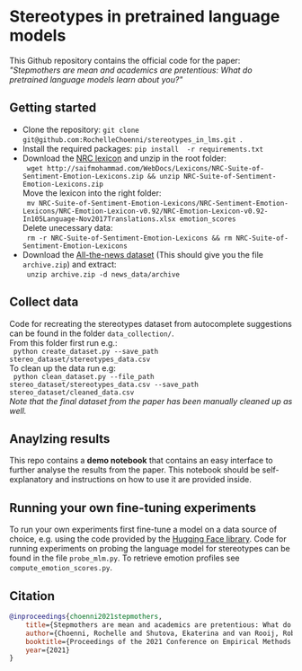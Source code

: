# Stereotypes in pretrained language models

This Github repository contains the official code for the paper: *"Stepmothers are mean and academics are pretentious: What do pretrained language models learn about you?"*

## Getting started


<ul>
<li> Clone the repository: <code>git clone git@github.com:RochelleChoenni/stereotypes_in_lms.git </code>.</li>
<li> Install the required packages: <code>pip install  -r requirements.txt </code></li>
<li> Download the <a href="http://saifmohammad.com/WebDocs/Lexicons/NRC-Suite-of-Sentiment-Emotion-Lexicons.zip">NRC lexicon</a> and unzip in the root folder: <br>
  <code> wget http://saifmohammad.com/WebDocs/Lexicons/NRC-Suite-of-Sentiment-Emotion-Lexicons.zip && unzip NRC-Suite-of-Sentiment-Emotion-Lexicons.zip </code> <br>
  Move the lexicon into the right folder: <br>
 <code> mv NRC-Suite-of-Sentiment-Emotion-Lexicons/NRC-Sentiment-Emotion-Lexicons/NRC-Emotion-Lexicon-v0.92/NRC-Emotion-Lexicon-v0.92-In105Language-Nov2017Translations.xlsx emotion_scores </code> <br>
  Delete unecessary data: <br>
  <code> rm -r NRC-Suite-of-Sentiment-Emotion-Lexicons && rm NRC-Suite-of-Sentiment-Emotion-Lexicons </code> 
</li>
<li> Download the <a href="https://www.kaggle.com/snapcrack/all-the-news">All-the-news dataset</a> (This should give you the file <code> archive.zip</code>) and extract: <br> 
  <code> unzip archive.zip -d news_data/archive </code>
  </li>
</ul>

## Collect data

Code for recreating the stereotypes dataset from autocomplete suggestions can be found in the folder <code>data_collection/</code>.\
From this folder first run e.g.: \
<code> python create_dataset.py --save_path stereo_dataset/stereotypes_data.csv </code> \
To clean up the data run e.g:\
<code> python clean_dataset.py --file_path stereo_dataset/stereotypes_data.csv --save_path stereo_dataset/cleaned_data.csv</code>\
*Note that the final dataset from the paper has been manually cleaned up as well.*

## Anaylzing results

This repo contains a **demo notebook** that contains an easy interface to further analyse the results from the paper. This notebook should be self-explanatory and instructions on how to use it are provided inside. 

## Running your own fine-tuning experiments
To run your own experiments first fine-tune a model on a data source of choice, e.g. using the code provided by the <a href="https://github.com/huggingface/transformers/tree/master/examples/pytorch/language-modeling">Hugging Face library</a>. Code for running experiments on probing the language model for stereotypes can be found in the file <code>probe_mlm.py</code>. To retrieve emotion profiles see <code>compute_emotion_scores.py</code>. 

## Citation
```bibtex
@inproceedings{choenni2021stepmothers,
    title={Stepmothers are mean and academics are pretentious: What do pretrained language models learn about you?},
    author={Choenni, Rochelle and Shutova, Ekaterina and van Rooij, Robert},
    booktitle={Proceedings of the 2021 Conference on Empirical Methods in Natural Language Processing (EMNLP)},
    year={2021}
}
```



